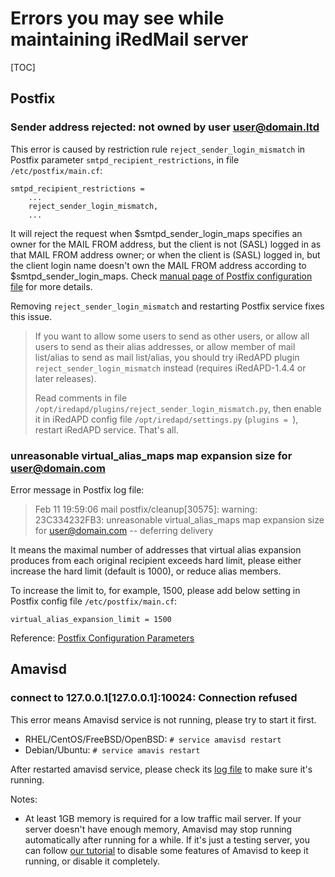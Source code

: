 # Errors you may see while maintaining iRedMail server

[TOC]

## Postfix
### Sender address rejected: not owned by user user@domain.ltd

This error is caused by restriction rule `reject_sender_login_mismatch` in
Postfix parameter `smtpd_recipient_restrictions`, in file `/etc/postfix/main.cf`:

```
smtpd_recipient_restrictions =
    ...
    reject_sender_login_mismatch,
    ...
```

It will reject the request when $smtpd_sender_login_maps specifies an owner
for the MAIL FROM address, but the client is not (SASL) logged in as that MAIL
FROM address owner; or when the client is (SASL) logged in, but the client
login name doesn't own the MAIL FROM address according to $smtpd_sender_login_maps.
Check [manual page of Postfix configuration file](http://www.postfix.org/postconf.5.html#reject_sender_login_mismatch) for more details.

Removing `reject_sender_login_mismatch` and restarting Postfix service fixes
this issue.

> If you want to allow some users to send as other users, or allow all users
> to send as their alias addresses, or allow member of mail list/alias to send
> as mail list/alias, you should try iRedAPD plugin `reject_sender_login_mismatch`
> instead (requires iRedAPD-1.4.4 or later releases).
>
> Read comments in file `/opt/iredapd/plugins/reject_sender_login_mismatch.py`,
> then enable it in iRedAPD config file `/opt/iredapd/settings.py` (`plugins = `),
> restart iRedAPD service. That's all.

### unreasonable virtual_alias_maps map expansion size for user@domain.com

Error message in Postfix log file:

> Feb 11 19:59:06 mail postfix/cleanup[30575]: warning: 23C334232FB3:
> unreasonable virtual_alias_maps map expansion size for user@domain.com
> -- deferring delivery

It means the maximal number of addresses that virtual alias expansion produces
from each original recipient exceeds hard limit, please either increase the
hard limit (default is 1000), or reduce alias members.

To increase the limit to, for example, 1500, please add below setting in
Postfix config file `/etc/postfix/main.cf`:

```
virtual_alias_expansion_limit = 1500
```

Reference: [Postfix Configuration Parameters](http://www.postfix.org/postconf.5.html#virtual_alias_expansion_limit)

## Amavisd

### connect to 127.0.0.1[127.0.0.1]:10024: Connection refused

This error means Amavisd service is not running, please try to start it first.

* RHEL/CentOS/FreeBSD/OpenBSD: ```# service amavisd restart```
* Debian/Ubuntu: ```# service amavis restart```

After restarted amavisd service, please check its
[log file](./file.locations.html#amavisd) to make sure it's running.

Notes:

* At least 1GB memory is required for a low traffic mail server. If your
  server doesn't have enough memory, Amavisd may stop running automatically after
  running for a while. If it's just a testing server, you can follow
  [our tutorial](./completely.disable.amavisd.clamav.spamassassin.html)
  to disable some features of Amavisd to keep it running, or disable it completely.
